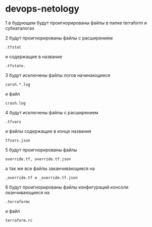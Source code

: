 # devops-netology

1 в будующем будут проигнорированы файлы в папке terraform и субкаталогах


2 будут проигнорированы файлы с расширением 
	

	.tfstat 
и содержащие в название 

	.tfstate.
3 будут исключены файлы логов начинающиеся 

	carsh.*.log 
и файл 

	crash.log
4 будут исключены файлы с расширением 

	.tfvars 
и файлы содержащие в конце названия 
	
	tfvars.json
5 будут проигнорированы файлы 

	override.tf, override.tf.json
а так же все файлы заканчивающиеся на 

	_override.tf и _override.tf.json
6 будут проигнорированы файлы конфигураций консоли оканчивающиеся на 

	.terraformc 
и файл 

	terraform.rc
